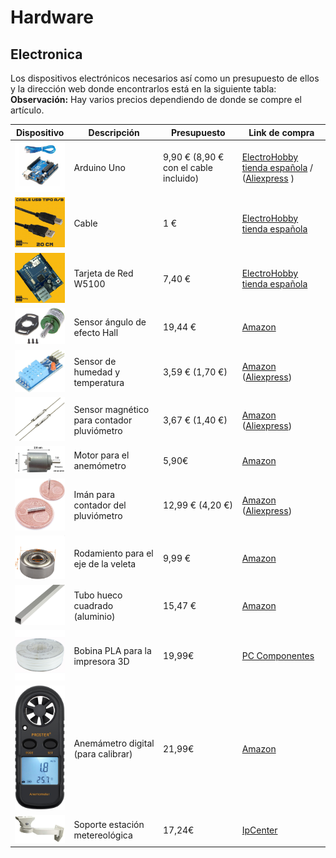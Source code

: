 # Hardware

## Electronica

Los dispositivos electrónicos necesarios así como un presupuesto de ellos y la dirección web donde encontrarlos está en la siguiente tabla:
**Observación:** Hay varios precios dependiendo de donde se compre el artículo.

Dispositivo | Descripción | Presupuesto | Link de compra
------------|--------|-------------|---------------
<img src="imagenes/arduino-uno.jpg" width="100"/> |Arduino Uno  | 9,90 € (8,90 € con el cable incluido) | [ElectroHobby tienda española](https://www.electrohobby.es/placas-arduino/36-clon-r3.html) /  ([Aliexpress](https://es.aliexpress.com/item/32831857482.html?spm=a2g0o.productlist.0.0.3ce662deg3mzHk&algo_pvid=105d6c86-c513-41ab-a277-119ebfe47045&algo_exp_id=105d6c86-c513-41ab-a277-119ebfe47045-0) )
<img src="imagenes/usb-arduino-20cm.jpg" width="100"/> | Cable |1 € | [ElectroHobby tienda española](https://www.electrohobby.es/para-arduino/42-usb-arduino-20cm.html)
<img src="imagenes/ethernet-shield-w5100.jpg" width="100"/>|Tarjeta de Red W5100 |7,40 € | [ElectroHobby tienda española](https://www.electrohobby.es/shield-arduino/38-ethernet-shield-w5100.html)
<img src="imagenes/sensor_angulo.jpg" width="100"/>|Sensor ángulo de efecto Hall | 19,44 € | [Amazon](https://www.amazon.es/Kcnsieou-Potenci%C3%B3metro-anal%C3%B3gico-desplazamiento-rotaci%C3%B3n/dp/B08FRJCTZZ/ref=sr_1_1?dchild=1&keywords=%E2%80%8E1AA701155&qid=1625388731&sr=8-1)
<img src="imagenes/dht11.jpg" width="100"/>|Sensor de humedad y temperatura | 3,59 € (1,70 €) | [Amazon](https://www.amazon.es/Guangcailun-Digital-Temperatura-Relativa-Humedad/dp/B08H7HJQ79/ref=sr_1_37?__mk_es_ES=%C3%85M%C3%85%C5%BD%C3%95%C3%91&crid=3UJNPBVR28JZK&dchild=1&keywords=dht11+sensor&qid=1625388876&sprefix=dht11%2Cdiy%2C201&sr=8-37) ([Aliexpress](https://es.aliexpress.com/item/32945476028.html?spm=a2g0o.productlist.0.0.6d2043b3siM8VM&algo_pvid=b11fe4fe-8f77-490a-89b8-ffa19a181cb6&algo_exp_id=b11fe4fe-8f77-490a-89b8-ffa19a181cb6-1))
<img src="imagenes/sensor_magnetico.jpg" width="100"/>|Sensor magnético para contador pluviómetro | 3,67 € (1,40 €)| [Amazon](https://www.amazon.es/gp/product/B01GWJ86O4/ref=ppx_yo_dt_b_asin_title_o04_s00?ie=UTF8&psc=1) ([Aliexpress](https://es.aliexpress.com/item/4000217757828.html?spm=a2g0o.productlist.0.0.4d5831eccouJY9&algo_pvid=ef1f6b36-751e-4e46-b368-3af556e2164a&algo_exp_id=ef1f6b36-751e-4e46-b368-3af556e2164a-0))
<img src="imagenes/motor.jpg" width="100"/>|Motor para el anemómetro| 5,90€  | [Amazon](https://www.amazon.es/Rajotero-Mini-Motor-15000-Motores/dp/B07GPQV6V1/ref=sr_1_5?__mk_es_ES=%C3%85M%C3%85%C5%BD%C3%95%C3%91&keywords=motor+5v&qid=1583399111&sr=8-5)
<img src="imagenes/iman.jpg" width="100"/>|Imán para contador del pluviómetro | 12,99 € (4,20 €) |[Amazon](https://www.amazon.es/Brudazon-Conjunto-Imanes-Discos-Fuerte/dp/B07M7PWWX5/ref=sr_1_8?__mk_es_ES=%C3%85M%C3%85%C5%BD%C3%95%C3%91&dchild=1&keywords=neodimio+im%C3%A1n+2x1mm&qid=1625338244&sr=8-8) ([Aliexpress](https://es.aliexpress.com/item/1005001614055650.html?spm=a2g0o.productlist.0.0.2e237948YRcd6q&algo_pvid=6d57c161-4691-41d8-a869-4610a2a55d7c&algo_exp_id=6d57c161-4691-41d8-a869-4610a2a55d7c-1))
<img src="imagenes/rodamiento.jpg" width="100"/>|Rodamiento para el eje de la veleta |9,99 € | [Amazon](https://www.amazon.es/gp/product/B079DL4NKW/ref=ppx_yo_dt_b_asin_title_o05_s00?ie=UTF8&psc=1)
<img src="imagenes/barra_aluminio.jpg" width="100"/>|Tubo hueco cuadrado (aluminio)| 15,47 €| [Amazon](https://www.amazon.es/gp/product/B0029ZV8YQ/ref=ppx_yo_dt_b_asin_title_o05_s01?ie=UTF8&psc=1)
<img src="imagenes/bobina_PLA.jpg" width="100"/>|Bobina PLA para la impresora 3D| 19,99€  | [PC Componentes](https://www.pccomponentes.com/sakata-3d-bobina-de-filamento-pla-3d850-175mm-blanco-1kg)
<img src="imagenes/anemometro.jpg" width="100"/>|Anemámetro digital (para calibrar)| 21,99€  | [Amazon](https://www.amazon.es/Anem%C3%B3metro-Term%C3%B3metro-Digital-Pantalla-Velocidad/dp/B0761NK4GH/ref=mp_s_a_1_3?keywords=anemometro&qid=1581617937&sr=8-3)
<img src="imagenes/soporte.jpg" width="100"/>|Soporte estación metereológica| 17,24€  | [IpCenter](https://www.ipcenter.es/ib-06.html)



